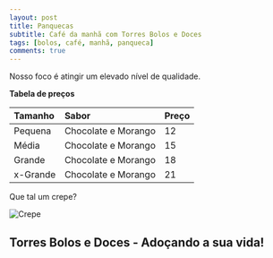 ```yaml
---
layout: post
title: Panquecas
subtitle: Café da manhã com Torres Bolos e Doces
tags: [bolos, café, manhã, panqueca]
comments: true
---
```


Nosso foco é atingir um elevado nível de qualidade. 

**Tabela de preços**

| Tamanho | Sabor | Preço |
| :------ |:--- | :--- |
| Pequena | Chocolate e Morango | 12 |
| Média | Chocolate e Morango | 15 |
| Grande | Chocolate e Morango | 18 |
| x-Grande | Chocolate e Morango | 21 |

Que tal um crepe?

![Crepe](https://s3-media3.fl.yelpcdn.com/bphoto/cQ1Yoa75m2yUFFbY2xwuqw/348s.jpg)


## Torres Bolos e Doces - Adoçando a sua vida!
